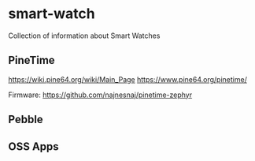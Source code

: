 # smart-watch
Collection of information about Smart Watches


## PineTime
https://wiki.pine64.org/wiki/Main_Page
https://www.pine64.org/pinetime/

Firmware:
https://github.com/najnesnaj/pinetime-zephyr


## Pebble


## OSS Apps

